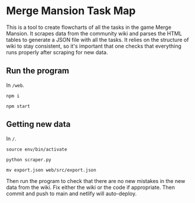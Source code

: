 # Merge Mansion Task Map

This is a tool to create flowcharts of all the tasks in the game Merge Mansion.
It scrapes data from the community wiki and parses the HTML tables to generate a JSON file with all the tasks.
It relies on the structure of wiki to stay consistent, so it's important that one checks that everything runs properly after scraping for new data.

## Run the program

In `/web`.

`npm i`

`npm start`

## Getting new data

In `/`.

`source env/bin/activate`

`python scraper.py`

`mv export.json web/src/export.json`

Then run the program to check that there are no new mistakes in the new data from the wiki.
Fix either the wiki or the code if appropriate.
Then commit and push to main and netlify will auto-deploy.
